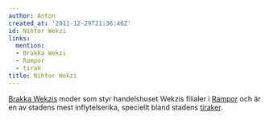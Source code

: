 ```yaml
---
author: Anton
created_at: '2011-12-29T21:36:46Z'
id: Nihtor Wekzi
links:
  mention:
  - Brakka Wekzi
  - Rampor
  - tirak
title: Nihtor Wekzi
---
```


[Brakka Wekzis] moder som styr handelshuset Wekzis filialer i [Rampor] och är en av stadens mest
inflytelserika, speciellt bland stadens [tiraker].

  [Brakka Wekzis]: Brakka_Wekzi
  [Rampor]: Rampor
  [tiraker]: tirak
